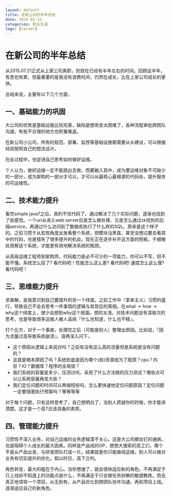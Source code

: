 ```yaml
---
layout: default
title: 在新公司的半年总结
date: 2016-01-15
categories: 职业生涯
tags: [career]
---
```


# 在新公司的半年总结
从2015.07.21正式从上家公司离职，到现在已经有半年左右的时间。回顾这半年，有苦也有累，但最重要的是我没有浪费时间，仍然在成长，比在上家公司成长的更快。

总结来说，主要有以下几个方面，

## 一、基础能力的巩固
大公司的优势是基础设施比较完善，缺陷是想改变太困难了，各种流程审批跨团队沟通，有些不合理的地方也积重难返。

在新公司小公司，所有的规范、部署、监控等基础设施都需要从头建设，可以根据经验按照自己的想法设计。

在此过程中，也促进自己思考如何做好运维。

个人认为，做好运维一定不能跳出去做，而要融入其中，成为要运维对象不可缺少的一部分，成为架构的一部分才可以，才可以从最核心最根源的代码处，提升服务的可运维性。

## 二、技术能力提升
看完simple java7之后，真的不怵代码了。通过解决了几个实际问题，逐渐也找到了些感觉。一个url从进入web server后是怎么被处理、又是怎么通过zk找到的后端service，再通过什么访问到了数据库执行了什么样的SQL。原来是这个样子的。之前习惯于从宏观角度出发看整个系统，把模块当黑盒，甚至没想过要去看其中的代码，也是错失了很多提升的机会。现在正在逐步补齐这方面的短板，于细微处观察这个系统，才能更有效地解决系统的瓶颈。

从高级运维工程师到架构师，代码能力是必不可少的一项能力，你可以不写，但不能不懂。系统怎么挂了? 看代码吧！性能怎么这么差? 看代码吧! 速度怎么这么慢? 看代码吧！

## 三、思维能力提升
求甚解，是我意识到自己要提升的另一个纬度。之前工作中『拿来主义』习惯的盛行，导致自己不会去思考一件事情的逻辑与其背后的真相。在what -> how -> why这个纬度上，很少会想到why这个层面。想的太浅，对技术问题没有深层次的思考，也是导致很多运维人被人诟病『什么也知道，什么也不精』。

打个比方，对于一个事故，处理完之后（可能是别人）整理出原因。比如说，『因为流量过高导致系统崩溃』。请再深入问下，

- 这个原因从逻辑上来说对吗？之前有没有这么高的流量但是系统是没有问题的？
- 这就是根本原因了吗？系统到底是因为哪个(些)资源成为了瓶颈？cpu？内存？IO？数据库？程序的全局锁？
- 我们系统的容量是多少，压测过吗，采用了什么方法做的压力测试？哪些点可以让系统容量再变大些？
- 我们定位问题的时间可以再缩短些吗，怎么更快速地定位问题原因？定位问题一定要阻塞执行预案吗？等等等等

对于每个问题，只有这样思考了，自己想明白了，当别人质疑你的时候，你才能讲清楚。这才是一个高T应该具备的素质。


## 四、管理能力提升
习惯性不深入业务，对自己运维的业务逻辑漠不关心。这是大公司螺丝钉的通病，也是阻碍个人成长的最大因素。同样是产品线的OP，想想大搜索的高工们，哪个不是从产品出发，与研发团队打成一片。结果就是你只能做纯运维，别人可以做对业务有切实提升的优化。假以时日，高下立判。

角色转变，最大的槛在于内心。当你想通了，就会很快适应新的角色。不再满足于只上线却不知道上的功能点是什么，不再满足于只会做任务拆解的敏捷教练。而去真正地领导一个项目，从无到有，从产品优化到跨团队协作沟通，再到项目上线。逐渐适应自己的新角色。
